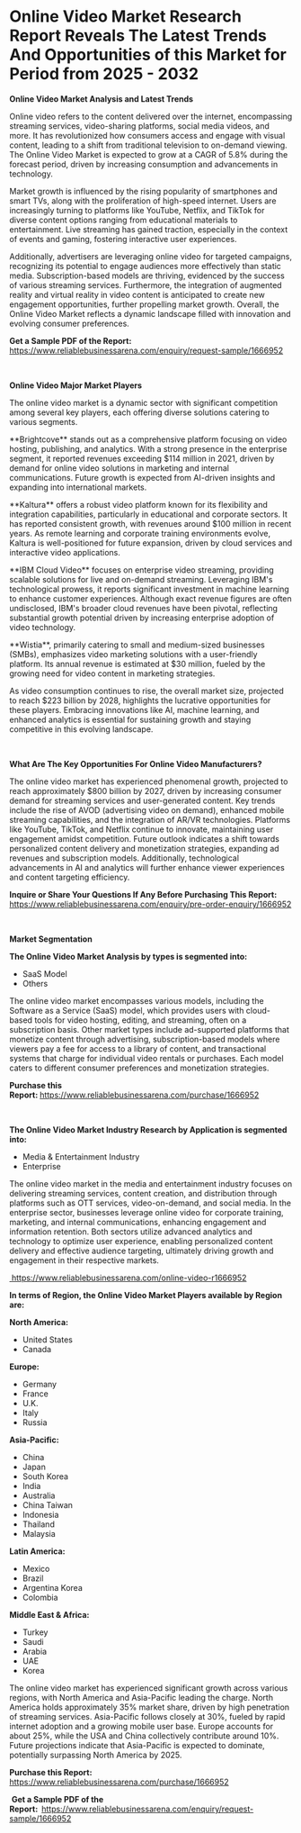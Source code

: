 <p><h1>Online Video Market Research Report Reveals The Latest Trends And Opportunities of this Market for Period from 2025 - 2032</h1></p><p><strong>Online Video Market Analysis and Latest Trends</strong></p>
<p><p>Online video refers to the content delivered over the internet, encompassing streaming services, video-sharing platforms, social media videos, and more. It has revolutionized how consumers access and engage with visual content, leading to a shift from traditional television to on-demand viewing. The Online Video Market is expected to grow at a CAGR of 5.8% during the forecast period, driven by increasing consumption and advancements in technology.</p><p>Market growth is influenced by the rising popularity of smartphones and smart TVs, along with the proliferation of high-speed internet. Users are increasingly turning to platforms like YouTube, Netflix, and TikTok for diverse content options ranging from educational materials to entertainment. Live streaming has gained traction, especially in the context of events and gaming, fostering interactive user experiences.</p><p>Additionally, advertisers are leveraging online video for targeted campaigns, recognizing its potential to engage audiences more effectively than static media. Subscription-based models are thriving, evidenced by the success of various streaming services. Furthermore, the integration of augmented reality and virtual reality in video content is anticipated to create new engagement opportunities, further propelling market growth. Overall, the Online Video Market reflects a dynamic landscape filled with innovation and evolving consumer preferences.</p></p>
<p><strong>Get a Sample PDF of the Report:&nbsp;</strong> <a href="https://www.reliablebusinessarena.com/enquiry/request-sample/1666952?utm_campaign=3128&utm_medium=2&utm_source=Github&utm_content=ia&utm_term=16042025&utm_id=online-video">https://www.reliablebusinessarena.com/enquiry/request-sample/1666952</a></p>
<p>&nbsp;</p>
<p><strong>Online Video Major Market Players</strong></p>
<p><p>The online video market is a dynamic sector with significant competition among several key players, each offering diverse solutions catering to various segments. </p><p>**Brightcove** stands out as a comprehensive platform focusing on video hosting, publishing, and analytics. With a strong presence in the enterprise segment, it reported revenues exceeding $114 million in 2021, driven by demand for online video solutions in marketing and internal communications. Future growth is expected from AI-driven insights and expanding into international markets.</p><p>**Kaltura** offers a robust video platform known for its flexibility and integration capabilities, particularly in educational and corporate sectors. It has reported consistent growth, with revenues around $100 million in recent years. As remote learning and corporate training environments evolve, Kaltura is well-positioned for future expansion, driven by cloud services and interactive video applications.</p><p>**IBM Cloud Video** focuses on enterprise video streaming, providing scalable solutions for live and on-demand streaming. Leveraging IBM's technological prowess, it reports significant investment in machine learning to enhance customer experiences. Although exact revenue figures are often undisclosed, IBM's broader cloud revenues have been pivotal, reflecting substantial growth potential driven by increasing enterprise adoption of video technology.</p><p>**Wistia**, primarily catering to small and medium-sized businesses (SMBs), emphasizes video marketing solutions with a user-friendly platform. Its annual revenue is estimated at $30 million, fueled by the growing need for video content in marketing strategies. </p><p>As video consumption continues to rise, the overall market size, projected to reach $223 billion by 2028, highlights the lucrative opportunities for these players. Embracing innovations like AI, machine learning, and enhanced analytics is essential for sustaining growth and staying competitive in this evolving landscape.</p></p>
<p>&nbsp;</p>
<p><strong>What Are The Key Opportunities For Online Video Manufacturers?</strong></p>
<p><p>The online video market has experienced phenomenal growth, projected to reach approximately $800 billion by 2027, driven by increasing consumer demand for streaming services and user-generated content. Key trends include the rise of AVOD (advertising video on demand), enhanced mobile streaming capabilities, and the integration of AR/VR technologies. Platforms like YouTube, TikTok, and Netflix continue to innovate, maintaining user engagement amidst competition. Future outlook indicates a shift towards personalized content delivery and monetization strategies, expanding ad revenues and subscription models. Additionally, technological advancements in AI and analytics will further enhance viewer experiences and content targeting efficiency.</p></p>
<p><strong>Inquire or Share Your Questions If Any Before Purchasing This Report:</strong> <a href="https://www.reliablebusinessarena.com/enquiry/pre-order-enquiry/1666952?utm_campaign=3128&utm_medium=2&utm_source=Github&utm_content=ia&utm_term=16042025&utm_id=online-video">https://www.reliablebusinessarena.com/enquiry/pre-order-enquiry/1666952</a></p>
<p>&nbsp;</p>
<p><strong>Market Segmentation</strong></p>
<p><strong>The Online Video Market Analysis by types is segmented into:</strong></p>
<p><ul><li>SaaS Model</li><li>Others</li></ul></p>
<p><p>The online video market encompasses various models, including the Software as a Service (SaaS) model, which provides users with cloud-based tools for video hosting, editing, and streaming, often on a subscription basis. Other market types include ad-supported platforms that monetize content through advertising, subscription-based models where viewers pay a fee for access to a library of content, and transactional systems that charge for individual video rentals or purchases. Each model caters to different consumer preferences and monetization strategies.</p></p>
<p><strong>Purchase this Report:&nbsp;</strong><a href="https://www.reliablebusinessarena.com/purchase/1666952?utm_campaign=3128&utm_medium=2&utm_source=Github&utm_content=ia&utm_term=16042025&utm_id=online-video">https://www.reliablebusinessarena.com/purchase/1666952</a></p>
<p>&nbsp;</p>
<p><strong>The Online Video Market Industry Research by Application is segmented into:</strong></p>
<p><ul><li>Media & Entertainment Industry</li><li>Enterprise</li></ul></p>
<p><p>The online video market in the media and entertainment industry focuses on delivering streaming services, content creation, and distribution through platforms such as OTT services, video-on-demand, and social media. In the enterprise sector, businesses leverage online video for corporate training, marketing, and internal communications, enhancing engagement and information retention. Both sectors utilize advanced analytics and technology to optimize user experience, enabling personalized content delivery and effective audience targeting, ultimately driving growth and engagement in their respective markets.</p></p>
<p><a href="https://www.reliablebusinessarena.com/online-video-r1666952?utm_campaign=3128&utm_medium=2&utm_source=Github&utm_content=ia&utm_term=16042025&utm_id=online-video">&nbsp;https://www.reliablebusinessarena.com/online-video-r1666952</a></p>
<p><strong>In terms of Region, the Online Video Market Players available by Region are:</strong></p>
<p>
    <p> <strong> North America: </strong>
        <ul>
            <li>United States</li>
            <li>Canada</li>
        </ul>
        </p> 
    <p> <strong> Europe: </strong>
        <ul>
            <li>Germany</li>
            <li>France</li>
            <li>U.K.</li>
            <li>Italy</li>
            <li>Russia</li>
        </ul>
        </p> 
    <p> <strong> Asia-Pacific: </strong>
        <ul>
            <li>China</li>
            <li>Japan</li>
            <li>South Korea</li>
            <li>India</li>
            <li>Australia</li>
            <li>China Taiwan</li>
            <li>Indonesia</li>
            <li>Thailand</li>
            <li>Malaysia</li>
        </ul>
        </p> 
    <p> <strong> Latin America: </strong>
        <ul>
            <li>Mexico</li>
            <li>Brazil</li>
            <li>Argentina Korea</li>
            <li>Colombia</li>
        </ul>
        </p> 
    <p> <strong> Middle East & Africa: </strong>
        <ul>
            <li>Turkey</li>
            <li>Saudi</li>
            <li>Arabia</li>
            <li>UAE</li>
            <li>Korea</li>
        </ul>
    </p>
    </p>
<p><p>The online video market has experienced significant growth across various regions, with North America and Asia-Pacific leading the charge. North America holds approximately 35% market share, driven by high penetration of streaming services. Asia-Pacific follows closely at 30%, fueled by rapid internet adoption and a growing mobile user base. Europe accounts for about 25%, while the USA and China collectively contribute around 10%. Future projections indicate that Asia-Pacific is expected to dominate, potentially surpassing North America by 2025.</p></p>
<p><strong>Purchase this Report: </strong><a href="https://www.reliablebusinessarena.com/purchase/1666952?utm_campaign=3128&utm_medium=2&utm_source=Github&utm_content=ia&utm_term=16042025&utm_id=online-video">https://www.reliablebusinessarena.com/purchase/1666952</a></p>
<p>&nbsp;<strong>Get a Sample PDF of the Report:&nbsp;&nbsp;</strong><a href="https://www.reliablebusinessarena.com/enquiry/request-sample/1666952?utm_campaign=3128&utm_medium=2&utm_source=Github&utm_content=ia&utm_term=16042025&utm_id=online-video">https://www.reliablebusinessarena.com/enquiry/request-sample/1666952</a></p>
<p><strong></strong></p>
<p><p></p><p></p><p></p></p>